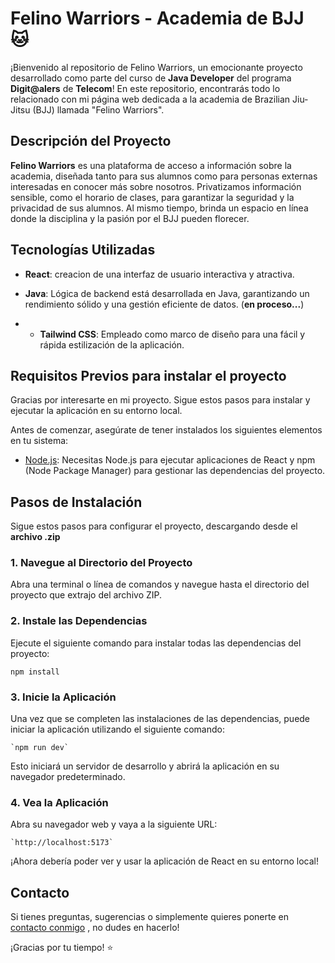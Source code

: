 # Felino Warriors - Academia de BJJ 🐱

¡Bienvenido al repositorio de Felino Warriors, un emocionante proyecto desarrollado como parte del curso de **Java Developer** del programa **Digit@alers** de **Telecom**! En este repositorio, encontrarás todo lo relacionado con mi página web dedicada a la academia de Brazilian Jiu-Jitsu (BJJ) llamada "Felino Warriors".


## Descripción del Proyecto

**Felino Warriors** es una plataforma de acceso a información sobre la academia, diseñada tanto para sus alumnos como para personas externas interesadas en conocer más sobre nosotros. Privatizamos información sensible, como el horario de clases, para garantizar la seguridad y la privacidad de sus alumnos. Al mismo tiempo, brinda un espacio en línea donde la disciplina y la pasión por el BJJ pueden florecer.

## Tecnologías Utilizadas

-   **React**: creacion de una interfaz de usuario interactiva y atractiva.
    
-   **Java**: Lógica de backend está desarrollada en Java, garantizando un rendimiento sólido y una gestión eficiente de datos. (**en proceso...**)
  
-   - **Tailwind CSS**: Empleado como marco de diseño para una fácil y rápida estilización de la aplicación.



## Requisitos Previos para instalar el proyecto

Gracias por interesarte en mi proyecto. Sigue estos pasos para instalar y ejecutar la aplicación en su entorno local.

Antes de comenzar, asegúrate de tener instalados los siguientes elementos en tu sistema:

- [Node.js](https://nodejs.org/): Necesitas Node.js para ejecutar aplicaciones de React y npm (Node Package Manager) para gestionar las dependencias del proyecto.

## Pasos de Instalación

Sigue estos pasos para configurar el proyecto, descargando desde el **archivo .zip**

### 1. Navegue al Directorio del Proyecto

Abra una terminal o línea de comandos y navegue hasta el directorio del proyecto que extrajo del archivo ZIP.

### 2. Instale las Dependencias

Ejecute el siguiente comando para instalar todas las dependencias del proyecto:

    npm install

### 3. Inicie la Aplicación

Una vez que se completen las instalaciones de las dependencias, puede iniciar la aplicación utilizando el siguiente comando:

    `npm run dev` 

Esto iniciará un servidor de desarrollo y abrirá la aplicación en su navegador predeterminado.

### 4. Vea la Aplicación

Abra su navegador web y vaya a la siguiente URL:

    `http://localhost:5173` 

¡Ahora debería poder ver y usar la aplicación de React en su entorno local!


## Contacto

Si tienes preguntas, sugerencias o simplemente quieres ponerte en  [contacto conmigo](mailto:cristaldofiorela@gmail.com) , no dudes en hacerlo!

¡Gracias por tu tiempo! ⭐


